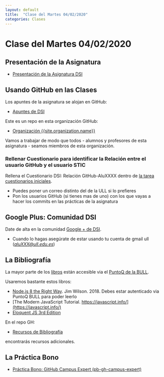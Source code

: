 ```yaml
---
layout: default
title:  "Clase del Martes 04/02/2020"
categories: Clases
---
```


# Clase del Martes 04/02/2020

## Presentación de la Asignatura

* [Presentación de la Asignatura DSI](/tema0-presentacion/)

## Usando GitHub en las Clases

Los apuntes de la asignatura se alojan en GitHub:

* [Apuntes de DSI]({{site.url}})

Este es un repo en esta organización GitHub:

* [Organización {{site.organization.name}}]({{site.organization.url}})

Vamos a trabajar de modo que todos - alumnos y profesores de esta asignatura - seamos 
miembros de esta organización.

### Rellenar Cuestionario para identificar la Relación entre el usuario GitHub y el usuario STIC 

Rellena el Cuestionario DSI: Relación GitHub-AluXXXX dentro de <a href="https://campusvirtual.ull.es/1920/mod/assign/view.php?id=14697">la tarea cuestionarios iniciales</a>.  

* Puedes poner un correo distinto del de la ULL si lo prefieres
* Pon los usuarios GitHub (si tienes mas de uno) con los que vayas a hacer los commits en las prácticas de la asignatura

## Google Plus: Comunidad DSI

Date de alta en la comunidad [Google + de DSI](https://plus.google.com/u/1/communities/101210698918846038099?sqinv=d1lvbXlpcWxQaFVQN2ZfcjVCek5hMzdnSDNzR0Jn&pageId=none). 

* Cuando lo hagas asegúrate de estar usando tu cuenta de gmail ull (*aluXXX@ull.edu.es*)

## La Bibliografía

La mayor parte de los [libros](/references) están accesible via el [PuntoQ de la BULL](/resources#bull).

Usaremos bastante estos libros:

* [Node.js 8 the Right Way]({{site.bull_permanente}}/15vbjs7/ullsfx4340000000247287). Jim Wilson. 2018. Debes estar autenticado via PuntoQ BULL para poder leerlo
* [The Modern JavaScript Tutorial. https://javascript.info/](https://javascript.info/)
* [Eloquent JS 3rd Edition](https://eloquentjavascript.net/)

En el repo GH:

* [Recursos de Bibliografía]({{site.books_shared}})

encontrarás recursos adicionales. 


## La Práctica Bono

* [Práctica Bono: GitHub Campus Expert (pb-gh-campus-expert)](/tema0-presentacion/pb-gh-campus-expert/)
